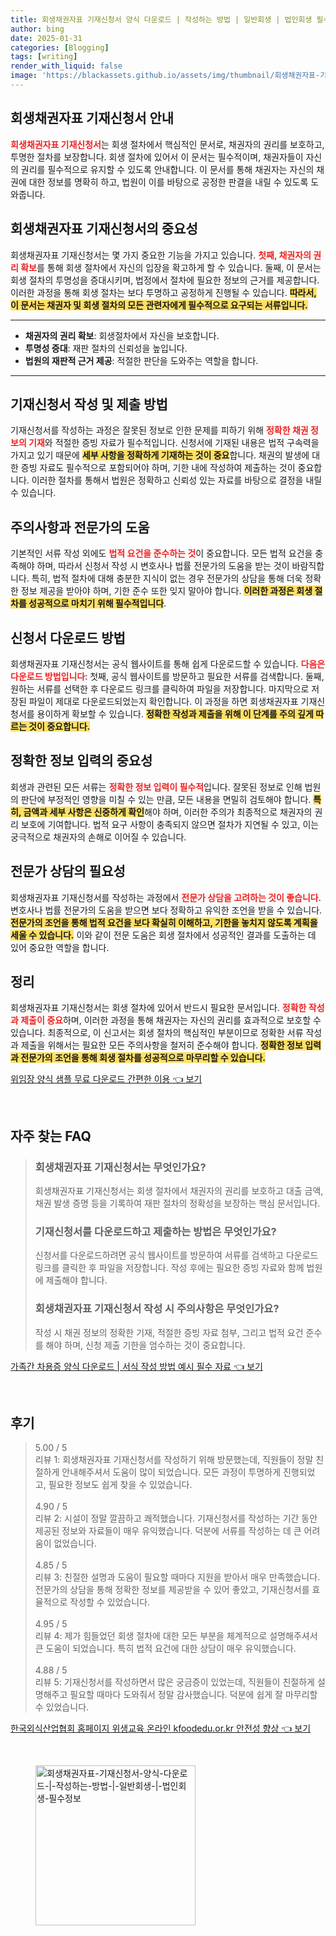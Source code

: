 ```yaml
---
title: 회생채권자표 기재신청서 양식 다운로드 | 작성하는 방법 | 일반회생 | 법인회생 필수정보
author: bing
date: 2025-01-31
categories: [Blogging]
tags: [writing]
render_with_liquid: false
image: 'https://blackassets.github.io/assets/img/thumbnail/회생채권자표-기재신청서-양식-다운로드-|-작성하는-방법-|-일반회생-|-법인회생-필수정보.webp'
---
```



<h2 id='회생채권자표-기재신청서-안내'>회생채권자표 기재신청서 안내</h2>

<p><b><span style="color: #ee2323;">회생채권자표 기재신청서</span></b>는 회생 절차에서 핵심적인 문서로, 채권자의 권리를 보호하고, 투명한 절차를 보장합니다. 회생 절차에 있어서 이 문서는 필수적이며, 채권자들이 자신의 권리를 필수적으로 유지할 수 있도록 안내합니다. 이 문서를 통해 채권자는 자신의 채권에 대한 정보를 명확히 하고, 법원이 이를 바탕으로 공정한 판결을 내릴 수 있도록 도와줍니다.</p>

<h2 id='회생채권자표-기재신청서-중요성'>회생채권자표 기재신청서의 중요성</h2>

<p>회생채권자표 기재신청서는 몇 가지 중요한 기능을 가지고 있습니다. <b><span style="color: #ee2323;">첫째, 채권자의 권리 확보</span></b>를 통해 회생 절차에서 자신의 입장을 확고하게 할 수 있습니다. 둘째, 이 문서는 회생 절차의 투명성을 증대시키며, 법정에서 절차에 필요한 정보의 근거를 제공합니다. 이러한 과정을 통해 회생 절차는 보다 투명하고 공정하게 진행될 수 있습니다. <b><span style="background-color: #ffe066;">따라서, 이 문서는 채권자 및 회생 절차의 모든 관련자에게 필수적으로 요구되는 서류입니다.</span></b></p>

<hr />

<ul>
    <li><b>채권자의 권리 확보</b>: 회생절차에서 자신을 보호합니다.</li>
    <li><b>투명성 증대</b>: 재판 절차의 신뢰성을 높입니다.</li>
    <li><b>법원의 재판적 근거 제공</b>: 적절한 판단을 도와주는 역할을 합니다.</li>
</ul>

<hr />

<h2 id='기재신청서-작성-및-제출-방법'>기재신청서 작성 및 제출 방법</h2>

<p>기재신청서를 작성하는 과정은 잘못된 정보로 인한 문제를 피하기 위해 <b><span style="color: #ee2323;">정확한 채권 정보의 기재</span></b>와 적절한 증빙 자료가 필수적입니다. 신청서에 기재된 내용은 법적 구속력을 가지고 있기 때문에 <b><span style="background-color: #ffe066;">세부 사항을 정확하게 기재하는 것이 중요</span></b>합니다. 채권의 발생에 대한 증빙 자료도 필수적으로 포함되어야 하며, 기한 내에 작성하여 제출하는 것이 중요합니다. 이러한 절차를 통해서 법원은 정확하고 신뢰성 있는 자료를 바탕으로 결정을 내릴 수 있습니다.</p>

<h2 id='주의사항과-전문가의-도움'>주의사항과 전문가의 도움</h2>

<p>기본적인 서류 작성 외에도 <b><span style="color: #ee2323;">법적 요건을 준수하는 것</span></b>이 중요합니다. 모든 법적 요건을 충족해야 하며, 따라서 신청서 작성 시 변호사나 법률 전문가의 도움을 받는 것이 바람직합니다. 특히, 법적 절차에 대해 충분한 지식이 없는 경우 전문가의 상담을 통해 더욱 정확한 정보 제공을 받아야 하며, 기한 준수 또한 잊지 말아야 합니다. <b><span style="background-color: #ffe066;">이러한 과정은 회생 절차를 성공적으로 마치기 위해 필수적입니다</span></b>.</p>

<h2 id='신청서-다운로드-방법'>신청서 다운로드 방법</h2>

<p>회생채권자표 기재신청서는 공식 웹사이트를 통해 쉽게 다운로드할 수 있습니다. <b><span style="color: #ee2323;">다음은 다운로드 방법입니다</span></b>: 첫째, 공식 웹사이트를 방문하고 필요한 서류를 검색합니다. 둘째, 원하는 서류를 선택한 후 다운로드 링크를 클릭하여 파일을 저장합니다. 마지막으로 저장된 파일이 제대로 다운로드되었는지 확인합니다. 이 과정을 하면 회생채권자표 기재신청서를 용이하게 확보할 수 있습니다. <b><span style="background-color: #ffe066;">정확한 작성과 제출을 위해 이 단계를 주의 깊게 따르는 것이 중요합니다.</span></b></p>

<h2 id='정확한-정보-입력의-중요성'>정확한 정보 입력의 중요성</h2>

<p>회생과 관련된 모든 서류는 <b><span style="color: #ee2323;">정확한 정보 입력이 필수적</span></b>입니다. 잘못된 정보로 인해 법원의 판단에 부정적인 영향을 미칠 수 있는 만큼, 모든 내용을 면밀히 검토해야 합니다. <b><span style="background-color: #ffe066;">특히, 금액과 세부 사항은 신중하게 확인</span></b>해야 하며, 이러한 주의가 최종적으로 채권자의 권리 보호에 기여합니다. 법적 요구 사항이 충족되지 않으면 절차가 지연될 수 있고, 이는 궁극적으로 채권자의 손해로 이어질 수 있습니다.</p>

<h2 id='전문가-상담의-필요성'>전문가 상담의 필요성</h2>

<p>회생채권자표 기재신청서를 작성하는 과정에서 <b><span style="color: #ee2323;">전문가 상담을 고려하는 것이 좋습니다</span></b>. 변호사나 법률 전문가의 도움을 받으면 보다 정확하고 유익한 조언을 받을 수 있습니다. <b><span style="background-color: #ffe066;">전문가의 조언을 통해 법적 요건을 보다 확실히 이해하고, 기한을 놓치지 않도록 계획을 세울 수 있습니다.</span></b> 이와 같이 전문 도움은 회생 절차에서 성공적인 결과를 도출하는 데 있어 중요한 역할을 합니다.</p>

<h2 id='정리'>정리</h2>

<p>회생채권자표 기재신청서는 회생 절차에 있어서 반드시 필요한 문서입니다. <b><span style="color: #ee2323;">정확한 작성과 제출이 중요</span></b>하며, 이러한 과정을 통해 채권자는 자신의 권리를 효과적으로 보호할 수 있습니다. 최종적으로, 이 신고서는 회생 절차의 핵심적인 부분이므로 정확한 서류 작성과 제출을 위해서는 필요한 모든 주의사항을 철저히 준수해야 합니다. <b><span style="background-color: #ffe066;">정확한 정보 입력과 전문가의 조언을 통해 회생 절차를 성공적으로 마무리할 수 있습니다.</span></b></p>


<p><a class="click-button" title="위임장 양식 샘플 무료 다운로드 간편한 이용" href="https://blackassets.github.io/posts/%EC%9C%84%EC%9E%84%EC%9E%A5-%EC%96%91%EC%8B%9D-%EC%83%98%ED%94%8C-%EB%AC%B4%EB%A3%8C-%EB%8B%A4%EC%9A%B4%EB%A1%9C%EB%93%9C-%EA%B0%84%ED%8E%B8%ED%95%9C-%EC%9D%B4%EC%9A%A9/" rel="dofollow">위임장 양식 샘플 무료 다운로드 간편한 이용 👈 보기</a></p><br>
<h2 id='자주_찾는_FAQ'>자주 찾는 FAQ</h2>
<div itemscope="" itemtype="https://schema.org/FAQPage"> 
<blockquote> 
<div itemscope="" itemprop="mainEntity" itemtype="https://schema.org/Question"> 
<h3 itemprop="name">회생채권자표 기재신청서는 무엇인가요?</h3> 
<div itemscope="" itemprop="acceptedAnswer" itemtype="https://schema.org/Answer"> 
<span itemprop="text"> 
<p>회생채권자표 기재신청서는 회생 절차에서 채권자의 권리를 보호하고 대출 금액, 채권 발생 증명 등을 기록하여 재판 절차의 정확성을 보장하는 핵심 문서입니다.</p> 
</span> </div> </div> 

<div itemscope="" itemprop="mainEntity" itemtype="https://schema.org/Question"> 
<h3 itemprop="name">기재신청서를 다운로드하고 제출하는 방법은 무엇인가요?</h3> 
<div itemscope="" itemprop="acceptedAnswer" itemtype="https://schema.org/Answer"> 
<span itemprop="text"> 
<p>신청서를 다운로드하려면 공식 웹사이트를 방문하여 서류를 검색하고 다운로드 링크를 클릭한 후 파일을 저장합니다. 작성 후에는 필요한 증빙 자료와 함께 법원에 제출해야 합니다.</p> 
</span> </div> </div> 

<div itemscope="" itemprop="mainEntity" itemtype="https://schema.org/Question"> 
<h3 itemprop="name">회생채권자표 기재신청서 작성 시 주의사항은 무엇인가요?</h3> 
<div itemscope="" itemprop="acceptedAnswer" itemtype="https://schema.org/Answer"> 
<span itemprop="text"> 
<p>작성 시 채권 정보의 정확한 기재, 적절한 증빙 자료 첨부, 그리고 법적 요건 준수를 해야 하며, 신청 제출 기한을 엄수하는 것이 중요합니다.</p> 
</span> </div> </div> 

<p></blockquote> 
</div></p>
<p><a class="click-button" title="가족간 차용증 양식 다운로드 | 서식 작성 방법 예시 필수 자료" href="https://blackassets.github.io/posts/%EA%B0%80%EC%A1%B1%EA%B0%84-%EC%B0%A8%EC%9A%A9%EC%A6%9D-%EC%96%91%EC%8B%9D-%EB%8B%A4%EC%9A%B4%EB%A1%9C%EB%93%9C-%EC%84%9C%EC%8B%9D-%EC%9E%91%EC%84%B1-%EB%B0%A9%EB%B2%95-%EC%98%88%EC%8B%9C-%ED%95%84%EC%88%98-%EC%9E%90%EB%A3%8C/" rel="dofollow">가족간 차용증 양식 다운로드 | 서식 작성 방법 예시 필수 자료 👈 보기</a></p><br>
<h2 id='후기'>후기</h2>
<div itemscope itemtype="https://schema.org/Product">
  <blockquote>
  <div itemprop="review" itemscope itemtype="https://schema.org/Review">
      <div itemprop="reviewRating" itemscope itemtype="https://schema.org/Rating"> <span itemprop="ratingValue">5.00</span> / <span itemprop="bestRating">5</span> </div>
      <span itemprop="reviewBody">리뷰 1: 회생채권자표 기재신청서를 작성하기 위해 방문했는데, 직원들이 정말 친절하게 안내해주셔서 도움이 많이 되었습니다. 모든 과정이 투명하게 진행되었고, 필요한 정보도 쉽게 찾을 수 있었습니다.</span>
  </div>
  <br>
  <div itemprop="review" itemscope itemtype="https://schema.org/Review">
      <div itemprop="reviewRating" itemscope itemtype="https://schema.org/Rating"> <span itemprop="ratingValue">4.90</span> / <span itemprop="bestRating">5</span> </div>
      <span itemprop="reviewBody">리뷰 2: 시설이 정말 깔끔하고 쾌적했습니다. 기재신청서를 작성하는 기간 동안 제공된 정보와 자료들이 매우 유익했습니다. 덕분에 서류를 작성하는 데 큰 어려움이 없었습니다.</span>
  </div>
  <br>
  <div itemprop="review" itemscope itemtype="https://schema.org/Review">
      <div itemprop="reviewRating" itemscope itemtype="https://schema.org/Rating"> <span itemprop="ratingValue">4.85</span> / <span itemprop="bestRating">5</span> </div>
      <span itemprop="reviewBody">리뷰 3: 친절한 설명과 도움이 필요할 때마다 지원을 받아서 매우 만족했습니다. 전문가의 상담을 통해 정확한 정보를 제공받을 수 있어 좋았고, 기재신청서를 효율적으로 작성할 수 있었습니다.</span>
  </div>
  <br>
  <div itemprop="review" itemscope itemtype="https://schema.org/Review">
      <div itemprop="reviewRating" itemscope itemtype="https://schema.org/Rating"> <span itemprop="ratingValue">4.95</span> / <span itemprop="bestRating">5</span> </div>
      <span itemprop="reviewBody">리뷰 4: 제가 힘들었던 회생 절차에 대한 모든 부분을 체계적으로 설명해주셔서 큰 도움이 되었습니다. 특히 법적 요건에 대한 상담이 매우 유익했습니다.</span>
  </div>
  <br>
  <div itemprop="review" itemscope itemtype="https://schema.org/Review">
      <div itemprop="reviewRating" itemscope itemtype="https://schema.org/Rating"> <span itemprop="ratingValue">4.88</span> / <span itemprop="bestRating">5</span> </div>
      <span itemprop="reviewBody">리뷰 5: 기재신청서를 작성하면서 많은 궁금증이 있었는데, 직원들이 친절하게 설명해주고 필요할 때마다 도와줘서 정말 감사했습니다. 덕분에 쉽게 잘 마무리할 수 있었습니다.</span>
  </div>
  </blockquote>
</div>
<p><a class="click-button" title="한국외식산업협회 홈페이지 위생교육 온라인 kfoodedu.or.kr 안전성 향상" href="https://blackassets.github.io/posts/%ED%95%9C%EA%B5%AD%EC%99%B8%EC%8B%9D%EC%82%B0%EC%97%85%ED%98%91%ED%9A%8C-%ED%99%88%ED%8E%98%EC%9D%B4%EC%A7%80-%EC%9C%84%EC%83%9D%EA%B5%90%EC%9C%A1-%EC%98%A8%EB%9D%BC%EC%9D%B8-kfoodedu.or.kr-%EC%95%88%EC%A0%84%EC%84%B1-%ED%96%A5%EC%83%81/" rel="dofollow">한국외식산업협회 홈페이지 위생교육 온라인 kfoodedu.or.kr 안전성 향상 👈 보기</a></p><br>
<figure class="image"><img src="https://blackassets.github.io/assets/img/thumbnail/회생채권자표-기재신청서-양식-다운로드-|-작성하는-방법-|-일반회생-|-법인회생-필수정보.webp" alt="회생채권자표-기재신청서-양식-다운로드-|-작성하는-방법-|-일반회생-|-법인회생-필수정보" width="256" height="256"></figure>